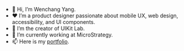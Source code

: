 - 👋 Hi, I’m Wenchang Yang.
- ❤️ I’m a product designer passionate about mobile UX, web design, accessibility, and UI components. 
- 💞️ I’m the creator of UIKit Lab.
- 📏 I’m currently working at MicroStrategy.
- 📫 Here is my [portfolio](https://www.wenchangyang.com).

<!---
SSTXNEO/SSTXNEO is a ✨ special ✨ repository because its `README.md` (this file) appears on your GitHub profile.
You can click the Preview link to take a look at your changes.
--->
